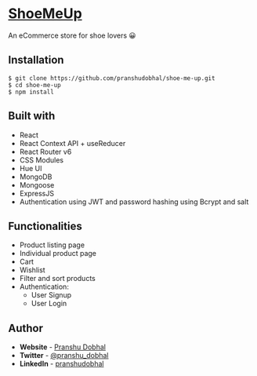 # [ShoeMeUp](https://shoe-me-up.vercel.app/)

An eCommerce store for shoe lovers 😀

## **Installation**

```
$ git clone https://github.com/pranshudobhal/shoe-me-up.git
$ cd shoe-me-up
$ npm install
```

## **Built with**

- React
- React Context API + useReducer
- React Router v6
- CSS Modules
- Hue UI
- MongoDB
- Mongoose
- ExpressJS
- Authentication using JWT and password hashing using Bcrypt and salt

## **Functionalities**

- Product listing page
- Individual product page
- Cart
- Wishlist
- Filter and sort products
- Authentication:
  - User Signup
  - User Login

## **Author**

- **Website** - [Pranshu Dobhal](https://pranshudobhal.netlify.app/)
- **Twitter** - [@pranshu_dobhal](https://twitter.com/pranshu_dobhal)
- **LinkedIn** - [pranshudobhal](https://www.linkedin.com/in/pranshudobhal/)
